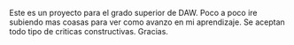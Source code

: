 Este es un proyecto para el grado superior de DAW.
Poco a poco ire subiendo mas coasas para ver como avanzo en mi aprendizaje.
Se aceptan todo tipo de criticas constructivas.
Gracias.
